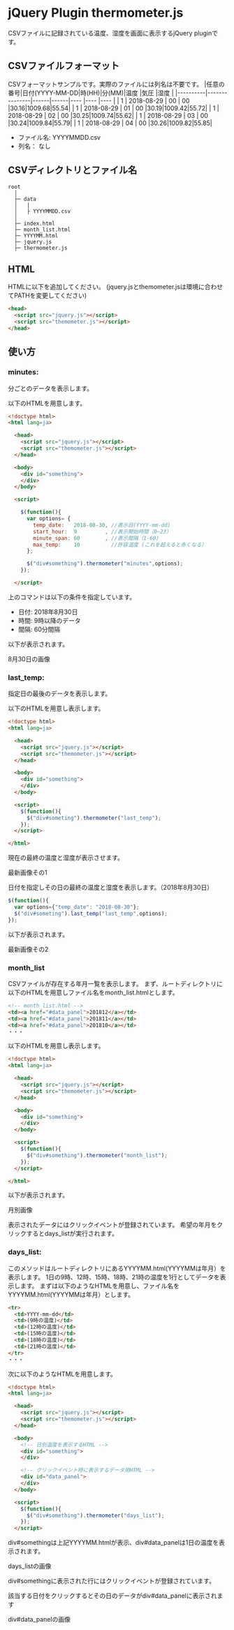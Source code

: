 # jQuery Plugin thermometer.js

CSVファイルに記録されている温度、湿度を画面に表示するjQuery
 pluginです。

## CSVファイルフォーマット

CSVフォーマットサンプルです。実際のファイルには列名は不要です。
|任意の番号|日付(YYYY-MM-DD|時(HH)|分(MM)|温度 |気圧   |湿度 |
|----------|---------------|------|------|---- |----   |---- |
| 1        | 2018-08-29    | 00   | 00   |30.16|1009.68|55.54|
| 1        | 2018-08-29    | 01   | 00   |30.19|1009.42|55.72|
| 1        | 2018-08-29    | 02   | 00   |30.25|1009.74|55.62|
| 1        | 2018-08-29    | 03   | 00   |30.24|1009.84|55.79|
| 1        | 2018-08-29    | 04   | 00   |30.26|1009.82|55.85|

- ファイル名: YYYYMMDD.csv
- 列名： なし

## CSVディレクトリとファイル名
    root
      │
      ├─ data
      │   |
      │   ├ YYYYMMDD.csv
      │
      ├─ index.html
      ├─ month_list.html
      ├─ YYYYMM.html
      ├─ jquery.js
      ├─ thermometer.js

## HTML
HTMLに以下を追加してください。
(jquery.jsとthemometer.jsは環境に合わせてPATHを変更してください)
```html
<head>
  <script src="jquery.js"></script>
  <script src="themometer.js"></script>
</head>
```

## 使い方
### minutes:
分ごとのデータを表示します。

以下のHTMLを用意します。
```html
<!doctype html>
<html lang=ja>

  <head>
    <script src="jquery.js"></script>
    <script src="themometer.js"></script>
  </head>

  <body>
    <div id="something">
    </div>
  </body>

  <script>

    $(function(){
      var options= {
        temp_date:   2018-08-30, //表示日(YYYY-mm-dd)
        start_hour:  9         , //表示開始時間（0−23）
        minute_span: 60        , //表示間隔（1-60)
        max_temp:    10          //許容温度 (これを超えると赤くなる）
      };

      $("div#something").thermometer("minutes",options);
    });

  </script>
```

上のコマンドは以下の条件を指定しています。
* 日付: 2018年8月30日
* 時間: 9時以降のデータ
* 間隔: 60分間隔

以下が表示されます。

8月30日の画像

### last_temp:
指定日の最後のデータを表示します。

以下のHTMLを用意し表示します。
```html
<!doctype html>
<html lang=ja>

  <head>
    <script src="jquery.js"></script>
    <script src="themometer.js"></script>
  </head>

  <body>
    <div id="something">
    </div>
  </body>

  <script>
    $(function(){
      $("div#someting").thermometer("last_temp");
    });
  </script>

</html>
```

現在の最終の温度と湿度が表示させます。

最新画像その1

日付を指定しその日の最終の温度と湿度を表示します。（2018年8月30日）
```javascript
$(function(){
  var options={"temp_date": "2018-08-30"};
  $("div#someting").last_temp("last_temp",options);
});
```
以下が表示されます。

最新画像その2

### month_list
CSVファイルが存在する年月一覧を表示します。
まず、ルートディレクトリに以下のHTMLを用意しファイル名をmonth_list.htmlとします。
```html
<!-- month_list.html -->
<td><a href="#data_panel">201812</a></td>
<td><a href="#data_panel">201811</a></td>
<td><a href="#data_panel">201810</a></td>
・・・
```

以下のHTMLを用意し表示します。
```html
<!doctype html>
<html lang=ja>

  <head>
    <script src="jquery.js"></script>
    <script src="themometer.js"></script>
  </head>

  <body>
    <div id="something">
    </div>
  </body>

  <script>
    $(function(){
      $("div#something").thermometer("month_list");
    });
  </script>

</html>
```

以下が表示されます。

月別画像

表示されたデータにはクリックイベントが登録されています。
希望の年月をクリックするとdays_listが実行されます。

### days_list:
このメソッドはルートディレクトリにあるYYYYMM.html(YYYYMMは年月）を表示します。
1日の9時、12時、15時、18時、21時の温度を1行としてデータを表示します。
まずは以下のようなHTMLを用意し、ファイル名をYYYYMM.html(YYYYMMは年月）とします。
```html
<tr>
  <td>YYYY-mm-dd</td>
  <td>(9時の温度)</td>
  <td>(12時の温度)</td>
  <td>(15時の温度)</td>
  <td>(18時の温度)</td>
  <td>(21時の温度)</td>
</tr>
・・・
```

次に以下のようなHTMLを用意します。
```html
<!doctype html>
<html lang=ja>

  <head>
    <script src="jquery.js"></script>
    <script src="themometer.js"></script>
  </head>

  <body>
    <!-- 日別温度を表示するHTML -->
    <div id="something">
    </div>

    <!-- クリックイベント時に表示するデータ用HTML -->
    <div id="data_panel">
    </div>
  </body>

  <script>
    $(function(){
      $("div#something").thermometer("days_list");
    });
  </script>

```

div#somethingは上記YYYYMM.htmlが表示、div#data_panelは1日の温度を表示されます。

days_listの画像

div#somethingに表示された行にはクリックイベントが登録されています。

該当する日付をクリックするとその日のデータがdiv#data_panelに表示されます

div#data_panelの画像
